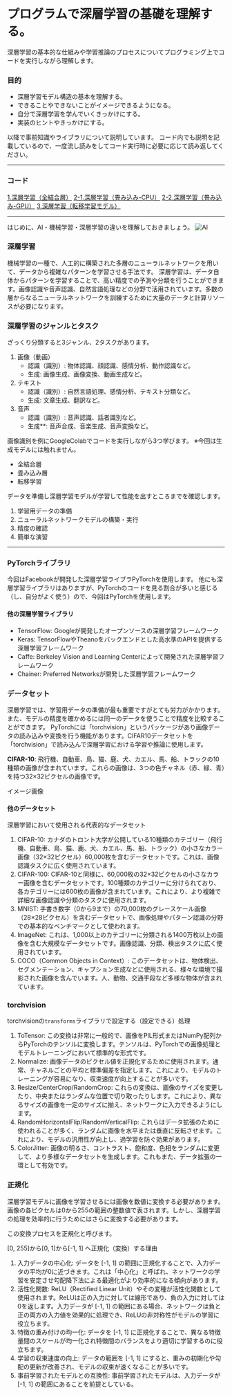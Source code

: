 # プログラムで深層学習の基礎を理解する。

深層学習の基本的な仕組みや学習推論のプロセスについてプログラミング上でコードを実行しながら理解します。

### 目的

- 深層学習モデル構造の基本を理解する。
- できることやできないことがイメージできるようになる。
- 自分で深層学習を学んでいくきっかけにする。
- 実装のヒントやきっかけにする。

以降で事前知識やライブラリについて説明しています。
コード内でも説明を記載しているので、一度流し読みをしてコード実行時に必要に応じて読み返してください。

---

### コード

[1.深層学習（全結合層）](https://colab.research.google.com/github/hikaruy0804/DeepLearning/blob/main/1_%E6%B7%B1%E5%B1%A4%E5%AD%A6%E7%BF%92%EF%BC%88%E5%85%A8%E7%B5%90%E5%90%88%E5%B1%A4%EF%BC%89.ipynb)
[2-1.深層学習（畳み込み-CPU）](https://colab.research.google.com/github/hikaruy0804/DeepLearning/blob/main/2_1_%E6%B7%B1%E5%B1%A4%E5%AD%A6%E7%BF%92%EF%BC%88%E7%95%B3%E3%81%BF%E8%BE%BC%E3%81%BF_CPU%EF%BC%89.ipynb)
[2-2.深層学習（畳み込み-GPU）](https://colab.research.google.com/github/hikaruy0804/DeepLearning/blob/main/2_2_%E6%B7%B1%E5%B1%A4%E5%AD%A6%E7%BF%92%EF%BC%88%E7%95%B3%E3%81%BF%E8%BE%BC%E3%81%BF_GPU%EF%BC%89.ipynb)
[3.深層学習（転移学習モデル）](https://colab.research.google.com/github/hikaruy0804/DeepLearning/blob/main/3_%E6%B7%B1%E5%B1%A4%E5%AD%A6%E7%BF%92%EF%BC%88%E8%BB%A2%E7%A7%BB%E5%AD%A6%E7%BF%92%E3%83%A2%E3%83%87%E3%83%AB%EF%BC%89.ipynb)

---

はじめに、AI・機械学習・深層学習の違いを理解しておきましょう。
![AI](https://github.com/HAGAKURE-PROGRAMMING-ACADEMY/KEIJIBAN/assets/88568970/9f1642fe-0ff3-4e49-94c9-767970337fad)

### 深層学習

機械学習の一種で、人工的に構築された多層のニューラルネットワークを用いて、データから複雑なパターンを学習させる手法です。 深層学習は、データ自体からパターンを学習することで、高い精度での予測や分類を行うことができます。画像認識や音声認識、自然言語処理などの分野で活用されています。多数の層からなるニューラルネットワークを訓練するために大量のデータと計算リソースが必要になります。

### 深層学習のジャンルとタスク

ざっくり分類すると3ジャンル、2タスクがあります。

1. 画像（動画）
    - 認識（識別）: 物体認識、顔認識、感情分析、動作認識など。
    - 生成: 画像生成、画像変換、動画生成など。
2. テキスト
    - 認識（識別）: 自然言語処理、感情分析、テキスト分類など。
    - 生成: 文章生成、翻訳など。
3. 音声
    - 認識（識別）: 音声認識、話者識別など。
    - 生成**: 音声合成、音楽生成、音声変換など。

画像識別を例にGoogleColabでコードを実行しながら3つ学びます。
※今回は生成モデルには触れません。

- 全結合層
- 畳み込み層
- 転移学習

データを準備し深層学習モデルが学習して性能を出すところまでを確認します。

1. 学習用データの準備
2. ニューラルネットワークモデルの構築・実行
3. 精度の確認
4. 簡単な演習

---

### PyTorchライブラリ

今回はFacebookが開発した深層学習ライブラPyTorchを使用します。
他にも深層学習ライブラリはありますが、PyTorchのコードを見る割合が多いと感じる（し、自分がよく使う）ので、今回はPyTorchを使用します。

#### 他の深層学習ライブラリ

- TensorFlow: Googleが開発したオープンソースの深層学習フレームワーク
- Keras: TensorFlowやTheanoをバックエンドとした高水準のAPIを提供する深層学習フレームワーク
- Caffe: Berkeley Vision and Learning Centerによって開発された深層学習フレームワーク
- Chainer: Preferred Networksが開発した深層学習フレームワーク

### データセット

深層学習では、学習用データの準備が最も重要ですがとても労力がかかります。また、モデルの精度を確かめるには同一のデータを使うことで精度を比較することができます。
PyTorchには「torchvision」というパッケージがあり画像データの読み込みや変換を行う機能があります。CIFAR10データセットを「torchvision」で読み込んで深層学習における学習や推論に使用します。

**CIFAR-10**: 飛行機、自動車、鳥、猫、鹿、犬、カエル、馬、船、トラックの10種類の画像が含まれています。これらの画像は、3つの色チャネル（赤、緑、青）を持つ32×32ピクセルの画像です。

イメージ画像

#### 他のデータセット

深層学習において使用される代表的なデータセット
1. CIFAR-10: カナダのトロント大学が公開している10種類のカテゴリー（飛行機、自動車、鳥、猫、鹿、犬、カエル、馬、船、トラック）の小さなカラー画像（32×32ピクセル）60,000枚を含むデータセットです。これは、画像認識タスクに広く使用されています。
2. CIFAR-100: CIFAR-10と同様に、60,000枚の32×32ピクセルの小さなカラー画像を含むデータセットです。100種類のカテゴリーに分けられており、各カテゴリーには600枚の画像が含まれています。これにより、より複雑で詳細な画像認識や分類のタスクに使用されます。
3. MNIST: 手書き数字（0から9まで）の70,000枚のグレースケール画像（28×28ピクセル）を含むデータセットで、画像処理やパターン認識の分野での基本的なベンチマークとして使われます。
4. ImageNet: これは、1,000以上のカテゴリーに分類される1400万枚以上の画像を含む大規模なデータセットです。画像認識、分類、検出タスクに広く使用されています。
6. COCO（Common Objects in Context）: このデータセットは、物体検出、セグメンテーション、キャプション生成などに使用される、様々な環境で撮影された画像を含んでいます。人、動物、交通手段など多様な物体が含まれています。

### torchvision

torchvisionの`transforms`ライブラリで設定する（設定できる）処理
1. ToTensor: この変換は非常に一般的で、画像をPIL形式またはNumPy配列からPyTorchのテンソルに変換します。テンソルは、PyTorchでの画像処理とモデルトレーニングにおいて標準的な形式です。
2. Normalize: 画像データのピクセル値を正規化するために使用されます。通常、チャネルごとの平均と標準偏差を指定します。これにより、モデルのトレーニングが容易になり、収束速度が向上することが多いです。
3. Resize/CenterCrop/RandomCrop: これらの変換は、画像のサイズを変更したり、中央またはランダムな位置で切り取ったりします。これにより、異なるサイズの画像を一定のサイズに揃え、ネットワークに入力できるようにします。
4. RandomHorizontalFlip/RandomVerticalFlip: これらはデータ拡張のために使われることが多く、ランダムに画像を水平または垂直に反転させます。これにより、モデルの汎用性が向上し、過学習を防ぐ効果があります。
5. ColorJitter: 画像の明るさ、コントラスト、飽和度、色相をランダムに変更して、より多様なデータセットを生成します。これもまた、データ拡張の一環として有効です。

### 正規化

深層学習モデルに画像を学習させるには画像を数値に変換する必要があります。画像の各ピクセルは0から255の範囲の整数値で表されます。しかし、深層学習の処理を効率的に行うためにはさらに変換する必要があります。

この変換プロセスを正規化と呼びます。

[0, 255]から[0, 1]から[-1, 1] へ正規化（変換）する理由
1. 入力データの中心化: データを [-1, 1] の範囲に正規化することで、入力データの平均が0に近づきます。これは「中心化」と呼ばれ、ネットワークの学習を安定させ勾配降下法による最適化がより効率的になる傾向があります。
2. 活性化関数: ReLU（Rectified Linear Unit）やその変種が活性化関数として使用されます。ReLUは正の入力に対しては線形であり、負の入力に対しては0を返します。入力データが [-1, 1] の範囲にある場合、ネットワークは負と正の両方の入力値を効果的に処理でき、ReLUの非対称性がモデルの学習に役立ちます。
3. 特徴の重み付けの均一化: データを [-1, 1] に正規化することで、異なる特徴量間のスケールが均一化され特徴間のバランスをより適切に学習するのに役立ちます。
4. 学習の収束速度の向上: データの範囲を [-1, 1] にすると、重みの初期化や勾配の更新が改善され、モデルの収束が速くなることが多いです。
5. 事前学習されたモデルとの互換性: 事前学習されたモデルは、入力データが [-1, 1] の範囲にあることを前提としている。

